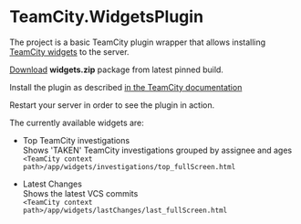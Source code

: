 TeamCity.WidgetsPlugin
=============================

The project is a basic TeamCity plugin wrapper that allows installing [TeamCity widgets](https://github.com/JetBrains/TeamCity.Widgets) to the server.

[Download](https://teamcity.jetbrains.com/app/rest/builds/buildType:(id:TeamCityPluginsByJetBrains_Widgets_TeamCityWidgetsPlugin),pinned:true/artifacts/content/widgets.zip) **widgets.zip** package from latest pinned build.

Install the plugin as described [in the TeamCity documentation](https://confluence.jetbrains.com/display/TCDL/Installing+Additional+Plugins)

Restart your server in order to see the plugin in action.

The currently available widgets are:

* Top TeamCity investigations  
  Shows 'TAKEN' TeamCity investigations grouped by assignee and ages  
  ``<TeamCity context path>/app/widgets/investigations/top_fullScreen.html``

* Latest Changes   
  Shows the latest VCS commits  
  ``<TeamCity context path>/app/widgets/lastChanges/last_fullScreen.html``  
